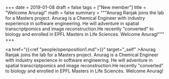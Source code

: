+++
date = 2019-01-08
draft = false
tags = ["New member"]
title = "Welcome Anurag!"
math = false
summary = """Anurag Ranjak joins the lab for a Masters project. Anurag is a Chemical Engineer with industry experience in software engineering. He will adventure in spatial transcriptpomics and image reconstruction.He recently "converted" to biology and enrolled in EPFL Masters in Life Sciences. Welcome Anurag!"""
+++

<a href="{{<ref "people/openposition1.md">}}" target="_self" >Anurag Ranjak</a> joins the lab for a Masters project. Anurag is a Chemical Engineer with industry experience in software engineering. He will adventure in spatial transcriptpomics and image reconstruction.He recently "converted" to biology and enrolled in EPFL Masters in Life Sciences. Welcome Anurag!